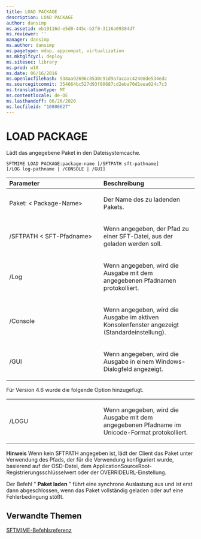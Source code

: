 ```yaml
---
title: LOAD PACKAGE
description: LOAD PACKAGE
author: dansimp
ms.assetid: eb19116d-e5d0-445c-b2f0-3116a09384d7
ms.reviewer: ''
manager: dansimp
ms.author: dansimp
ms.pagetype: mdop, appcompat, virtualization
ms.mktglfcycl: deploy
ms.sitesec: library
ms.prod: w10
ms.date: 06/16/2016
ms.openlocfilehash: 938aa92696c8530c91d9a7acaac42408de534edc
ms.sourcegitcommit: 354664bc527d93f80687cd2eba70d1eea024c7c3
ms.translationtype: MT
ms.contentlocale: de-DE
ms.lasthandoff: 06/26/2020
ms.locfileid: "10806627"
---
```

# LOAD PACKAGE


Lädt das angegebene Paket in den Dateisystemcache.

`SFTMIME LOAD PACKAGE:package-name [/SFTPATH sft-pathname]                 [/LOG log-pathname | /CONSOLE | /GUI]`

<table>
<colgroup>
<col width="50%" />
<col width="50%" />
</colgroup>
<thead>
<tr class="header">
<th align="left">Parameter</th>
<th align="left">Beschreibung</th>
</tr>
</thead>
<tbody>
<tr class="odd">
<td align="left"><p>Paket: &lt; Package-Name&gt;</p></td>
<td align="left"><p>Der Name des zu ladenden Pakets.</p></td>
</tr>
<tr class="even">
<td align="left"><p>/SFTPATH &lt; SFT-Pfadname&gt;</p></td>
<td align="left"><p>Wenn angegeben, der Pfad zu einer SFT-Datei, aus der geladen werden soll.</p></td>
</tr>
<tr class="odd">
<td align="left"><p>/Log</p></td>
<td align="left"><p>Wenn angegeben, wird die Ausgabe mit dem angegebenen Pfadnamen protokolliert.</p></td>
</tr>
<tr class="even">
<td align="left"><p>/Console</p></td>
<td align="left"><p>Wenn angegeben, wird die Ausgabe im aktiven Konsolenfenster angezeigt (Standardeinstellung).</p></td>
</tr>
<tr class="odd">
<td align="left"><p>/GUI</p></td>
<td align="left"><p>Wenn angegeben, wird die Ausgabe in einem Windows-Dialogfeld angezeigt.</p></td>
</tr>
</tbody>
</table>

 

Für Version 4.6 wurde die folgende Option hinzugefügt.

<table>
<colgroup>
<col width="50%" />
<col width="50%" />
</colgroup>
<tbody>
<tr class="odd">
<td align="left"><p>/LOGU</p></td>
<td align="left"><p>Wenn angegeben, wird die Ausgabe mit dem angegebenen Pfadname im Unicode-Format protokolliert.</p></td>
</tr>
</tbody>
</table>

 

**Hinweis**  Wenn kein SFTPATH angegeben ist, lädt der Client das Paket unter Verwendung des Pfads, der für die Verwendung konfiguriert wurde, basierend auf der OSD-Datei, dem ApplicationSourceRoot-Registrierungsschlüsselwert oder der OVERRIDEURL-Einstellung.

Der Befehl " **Paket laden** " führt eine synchrone Auslastung aus und ist erst dann abgeschlossen, wenn das Paket vollständig geladen oder auf eine Fehlerbedingung stößt.

 

## Verwandte Themen


[SFTMIME-Befehlsreferenz](sftmime--command-reference.md)

 

 





